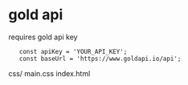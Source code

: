 # gold api
requires gold api key 

       const apiKey = 'YOUR_API_KEY';
       const baseUrl = 'https://www.goldapi.io/api';

css/ main.css
index.html

